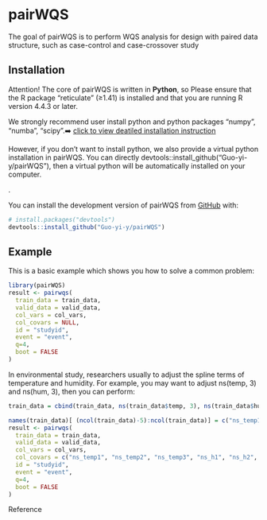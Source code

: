 
<!-- README.md is generated from README.Rmd. Please edit that file -->

# pairWQS

<!-- badges: start -->
<!-- badges: end -->

The goal of pairWQS is to perform WQS analysis for design with paired
data structure, such as case-control and case-crossover study

## Installation

Attention! The core of pairWQS is written in **Python**, so Please
ensure that the R package “reticulate” (≥1.41) is installed and that you
are running R version 4.4.3 or later.

We strongly recommend user install python and python packages “numpy”,
“numba”, “scipy”.➡️ [click to view deatiled installation
instruction](docs/python-install.md)

However, if you don’t want to install python, we also provide a virtual
python installation in pairWQS. You can directly
devtools::install_github(“Guo-yi-y/pairWQS”), then a virtual python will
be automatically installed on your computer.

.

You can install the development version of pairWQS from
[GitHub](https://github.com/) with:

``` r
# install.packages("devtools")
devtools::install_github("Guo-yi-y/pairWQS")
```

## Example

This is a basic example which shows you how to solve a common problem:

``` r
library(pairWQS)
result <- pairwqs(
  train_data = train_data,
  valid_data = valid_data,
  col_vars = col_vars,
  col_covars = NULL,
  id = "studyid", 
  event = "event", 
  q=4, 
  boot = FALSE
)
```

In environmental study, researchers usually to adjust the spline terms
of temperature and humidity. For example, you may want to adjust
ns(temp, 3) and ns(hum, 3), then you can perform:

``` r
train_data = cbind(train_data, ns(train_data$temp, 3), ns(train_data$hum, 3))

names(train_data)[ (ncol(train_data)-5):ncol(train_data)] = c("ns_temp1", "ns_temp2", "ns_temp3", "ns_h1", "ns_h2", "ns_h3")
result <- pairwqs(
  train_data = train_data,
  valid_data = valid_data,
  col_vars = col_vars,
  col_covars = c("ns_temp1", "ns_temp2", "ns_temp3", "ns_h1", "ns_h2", "ns_h3"),
  id = "studyid", 
  event = "event", 
  q=4, 
  boot = FALSE
)
```

Reference
